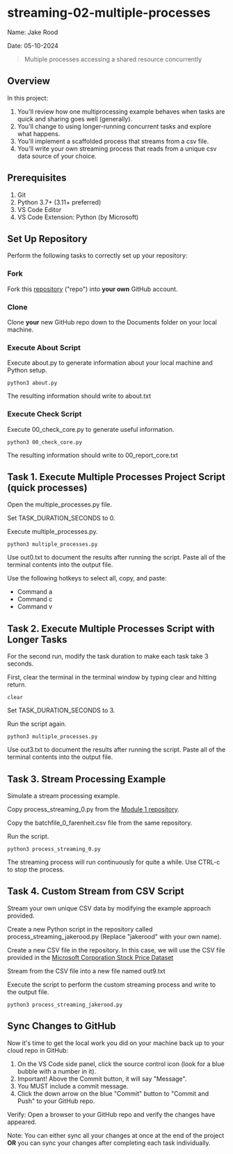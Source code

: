 # streaming-02-multiple-processes
Name: Jake Rood

Date: 05-10-2024

> Multiple processes accessing a shared resource concurrently

## Overview

In this project:

1. You'll review how one multiprocessing example behaves when tasks are quick and sharing goes well (generally).
1. You'll change to using longer-running concurrent tasks and explore what happens.
1. You'll implement a scaffolded process that streams from a csv file. 
1. You'll write your own streaming process that reads from a unique csv data source of your choice.

## Prerequisites

1. Git
1. Python 3.7+ (3.11+ preferred)
1. VS Code Editor
1. VS Code Extension: Python (by Microsoft)

## Set Up Repository
Perform the following tasks to correctly set up your repository:

### Fork 

Fork this [repository](https://github.com/denisecase/streaming-02-multiple-processes) ("repo") into **your own** GitHub account. 

### Clone

Clone **your** new GitHub repo down to the Documents folder on your local machine. 

### Execute About Script

Execute about.py to generate information about your local machine and Python setup.

```shell
python3 about.py
```

The resulting information should write to about.txt

### Execute Check Script

Execute 00_check_core.py to generate useful information.

```shell
python3 00_check_core.py
```

The resulting information should write to 00_report_core.txt

## Task 1. Execute Multiple Processes Project Script (quick processes)

Open the multiple_processes.py file.

Set TASK_DURATION_SECONDS to 0.

Execute multiple_processes.py.

```shell
python3 multiple_processes.py
```

Use out0.txt to document the results after running the script.
Paste all of the terminal contents into the output file.

Use the following hotkeys to select all, copy, and paste:

- Command a
- Command c
- Command v

## Task 2. Execute Multiple Processes Script with Longer Tasks

For the second run, modify the task duration to make each task take 3 seconds.

First, clear the terminal in the terminal window by typing clear and hitting return.

`clear`

Set TASK_DURATION_SECONDS to 3.

Run the script again.

```shell
python3 multiple_processes.py
```

Use out3.txt to document the results after running the script.
Paste all of the terminal contents into the output file.

## Task 3. Stream Processing Example

Simulate a stream processing example.

Copy process_streaming_0.py from the [Module 1 repository](https://github.com/jakerood/streaming-01-getting-started).

Copy the batchfile_0_farenheit.csv file from the same repository.

Run the script.

```shell
python3 process_streaming_0.py
```

The streaming process will run continuously for quite a while. Use CTRL-c to stop the process.

## Task 4. Custom Stream from CSV Script

Stream your own unique CSV data by modifying the example approach provided.

Create a new Python script in the repository called process_streaming_jakerood.py (Replace "jakerood" with your own name).

Create a new CSV file in the repository. In this case, we will use the CSV file provided in the [Microsoft Corporation Stock Price Dataset](https://www.kaggle.com/datasets/olegshpagin/microsoft-corporation-stock-price-dataset?select=H1)

Stream from the CSV file into a new file named out9.txt

Execute the script to perform the custom streaming process and write to the output file.

```shell
python3 process_streaming_jakerood.py
```

## Sync Changes to GitHub

Now it's time to get the local work you did on your machine back up to your cloud repo in GitHub:

1. On the VS Code side panel, click the source control icon (look for a blue bubble with a number in it).
1. Important! Above the Commit button, it will say "Message".
1. You MUST include a commit message.
1. Click the down arrow on the blue "Commit" button to "Commit and Push" to your GitHub repo.

Verify: Open a browser to your GitHub repo and verify the changes have appeared.

Note: You can either sync all your changes at once at the end of the project **OR** you can sync your changes after completing each task individually.